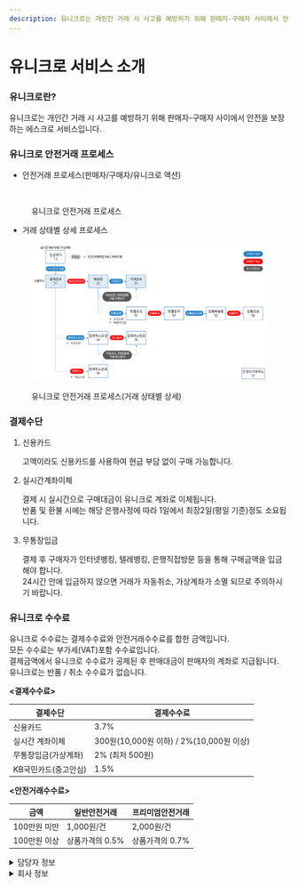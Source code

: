 ```yaml
---
description: 유니크로는 개인간 거래 시 사고를 예방하기 위해 판매자-구매자 사이에서 안전을 보장하는 에스크로 서비스입니다
---
```


# 유니크로 서비스 소개

### 유니크로란?

유니크로는 개인간 거래 시 사고를 예방하기 위해 판매자-구매자 사이에서 안전을 보장하는 에스크로 서비스입니다.

### 유니크로 안전거래 프로세스

* 안전거래 프로세스(판매자/구매자/유니크로 액션)

<figure><img src="https://www.unicro.co.kr/webasp_common/new_images/guide/g_q_img_flow.gif" alt=""><figcaption><p>유니크로 안전거래 프로세스</p></figcaption></figure>

* 거래 상태별 상세 프로세스

<figure><img src=".gitbook/assets/[유니크로] 안전거래 프로세스.png" alt=""><figcaption><p>유니크로 안전거래 프로세스(거래 상태별 상세)</p></figcaption></figure>

### 결제수단

1.  신용카드

    고액이라도 신용카드를 사용하여 현금 부담 없이 구매 가능합니다.
2.  실시간계좌이체

    결제 시 실시간으로 구매대금이 유니크로 계좌로 이체됩니다.\
    반품 및 환불 시에는 해당 은행사정에 따라 1일에서 최장2일(평일 기준)정도 소요됩니다.
3.  무통장입금

    결제 후 구매자가 인터넷뱅킹, 텔레뱅킹, 은행직접방문 등을 통해 구매금액을 입금해야 합니다.\
    24시간 안에 입금하지 않으면 거래가 자동취소, 가상계좌가 소멸 되므로 주의하시기 바랍니다.

### 유니크로 수수료

유니크로 수수료는 결제수수료와 안전거래수수료를 합한 금액입니다.\
모든 수수료는 부가세(VAT)포함 수수료입니다.\
결제금액에서 유니크로 수수료가 공제된 후 판매대금이 판매자의 계좌로 지급됩니다.\
유니크로는 반품 / 취소 수수료가 없습니다.

**<결제수수료>**

| 결제수단         | 결제수수료                             |
| ------------ | --------------------------------- |
| 신용카드         | 3.7%                              |
| 실시간 계좌이체     | 300원(10,000원 이하) / 2%(10,000원 이상) |
| 무통장입금(가상계좌)  | 2% (최저 500원)                      |
| KB국민카드(중고안심) | 1.5%                              |

**<안전거래수수료>**

| 금액        | 일반안전거래     | 프리미엄안전거래   |
| --------- | ---------- | ---------- |
| 100만원 미만  | 1,000원/건   | 2,000원/건   |
| 100만원 이상  | 상품가격의 0.5% | 상품가격의 0.7% |

<details>

<summary>담당자 정보</summary>

*   사업담당자

    유니크로사업팀 | 박강훈 대리 | T. 070-8707-1283 | E. khpark8903@daou.co.kr
*   개발담당자

    플랫폼개발팀 | 김승희 차장 | T. 070-8707-1397 | E. ksh00@daou.co.kr\
    플랫폼개발팀 | 권희수 사원 | T. 070-8707-1595 | E. heesu@daou.co.kr
*   유니크로 고객센터

    E. help@unicro.co.kr | T. 1588-6295ㅣF. 02-2179-8000

</details>

<details>

<summary>회사 정보</summary>

* 회사명 : (주)다우기술
* 소재지 : 경기도 용인시 수지구 디지털벨리로 81, 6층(죽전동, 디지털스퀘어)
* 대표이사 : 김윤덕
* 사업자 등록번호 : 220-81-02810

</details>
